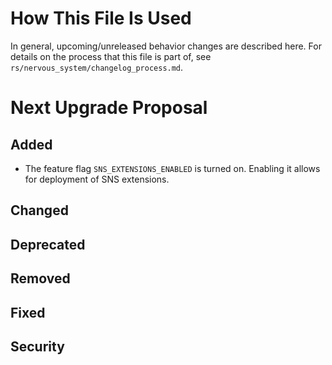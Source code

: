 # How This File Is Used

In general, upcoming/unreleased behavior changes are described here. For details
on the process that this file is part of, see
`rs/nervous_system/changelog_process.md`.


# Next Upgrade Proposal

## Added

* The feature flag `SNS_EXTENSIONS_ENABLED` is turned on. Enabling it allows for deployment of SNS extensions.

## Changed

## Deprecated

## Removed

## Fixed

## Security

